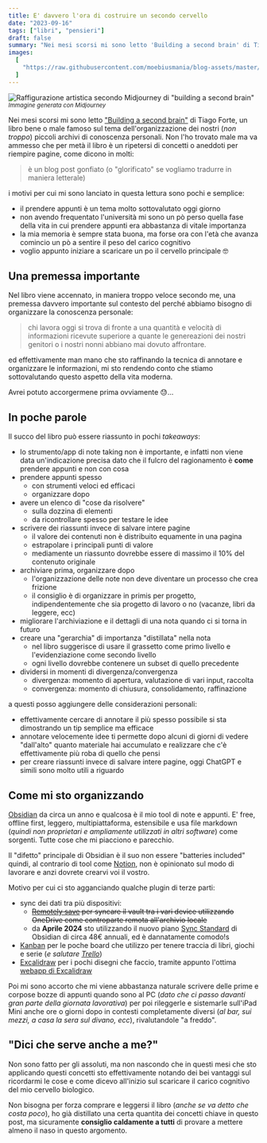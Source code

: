 ```yaml
---
title: E' davvero l'ora di costruire un secondo cervello
date: "2023-09-16"
tags: ["libri", "pensieri"]
draft: false
summary: "Nei mesi scorsi mi sono letto 'Building a second brain' di Tiago Forte , un libro bene o male famoso sul tema dell'organizzazione dei nostri (non troppo) piccoli archivi di conoscenza personali."
images:
  [
    "https://raw.githubusercontent.com/moebiusmania/blog-assets/master/images/2023/secondbrain.png",
  ]
---
```


![Raffigurazione artistica secondo Midjourney di "building a second brain"](https://cdn.midjourney.com/39b9d64d-ebd0-4187-aec6-8172435b4728/0_1.webp)
<small>_Immagine generata con Midjourney_</small>

Nei mesi scorsi mi sono letto ["Building a second brain"](https://www.buildingasecondbrain.com/) di Tiago Forte, un libro bene o male famoso sul tema dell'organizzazione dei nostri (_non troppo_) piccoli archivi di conoscenza personali. Non l'ho trovato male ma va ammesso che per metà il libro è un ripetersi di concetti o aneddoti per riempire pagine, come dicono in molti:

> è un blog post gonfiato (o "glorificato" se vogliamo tradurre in maniera letterale)

i motivi per cui mi sono lanciato in questa lettura sono pochi e semplice:

- il prendere appunti è un tema molto sottovalutato oggi giorno
- non avendo frequentato l'università mi sono un pò perso quella fase della vita in cui prendere appunti era abbastanza di vitale importanza
- la mia memoria è sempre stata buona, ma forse ora con l'età che avanza comincio un pò a sentire il peso del carico cognitivo
- voglio appunto iniziare a scaricare un po il cervello principale 🤓

## Una premessa importante

Nel libro viene accennato, in maniera troppo veloce secondo me, una premessa davvero importante sul contesto del perché abbiamo bisogno di organizzare la conoscenza personale:

> chi lavora oggi si trova di fronte a una quantità e velocità di informazioni ricevute superiore a quante le genereazioni dei nostri genitori o i nostri nonni abbiano mai dovuto affrontare.

ed effettivamente man mano che sto raffinando la tecnica di annotare e organizzare le informazioni, mi sto rendendo conto che stiamo sottovalutando questo aspetto della vita moderna.

Avrei potuto accorgermene prima ovviamente 😓...

## In poche parole

Il succo del libro può essere riassunto in pochi _takeaways_:

- lo strumento/app di note taking non è importante, e infatti non viene data un'indicazione precisa dato che il fulcro del ragionamento è **come** prendere appunti e non con cosa
- prendere appunti spesso
  - con strumenti veloci ed efficaci
  - organizzare dopo
- avere un elenco di "cose da risolvere"
  - sulla dozzina di elementi
  - da ricontrollare spesso per testare le idee
- scrivere dei riassunti invece di salvare intere pagine
  - il valore dei contenuti non è distribuito equamente in una pagina
  - estrapolare i principali punti di valore
  - mediamente un riassunto dovrebbe essere di massimo il 10% del contenuto originale
- archiviare prima, organizzare dopo
  - l'organizzazione delle note non deve diventare un processo che crea frizione
  - il consiglio è di organizzare in primis per progetto, indipendentemente che sia progetto di lavoro o no (vacanze, libri da leggere, ecc)
- migliorare l'archiviazione e il dettagli di una nota quando ci si torna in futuro
- creare una "gerarchia" di importanza "distillata" nella nota
  - nel libro suggerisce di usare il grassetto come primo livello e l'evidenziazione come secondo livello
  - ogni livello dovrebbe contenere un subset di quello precedente
- dividersi in momenti di divergenza/convergenza
  - divergenza: momento di apertura, valutazione di vari input, raccolta
  - convergenza: momento di chiusura, consolidamento, raffinazione

a questi posso aggiungere delle considerazioni personali:

- effettivamente cercare di annotare il più spesso possibile si sta dimostrando un tip semplice ma efficace
- annotare velocemente idee ti permette dopo alcuni di giorni di vedere "dall'alto" quanto materiale hai accumulato e realizzare che c'è effettivamente più roba di quello che pensi
- per creare riassunti invece di salvare intere pagine, oggi ChatGPT e simili sono molto utili a riguardo

## Come mi sto organizzando

[Obsidian](https://obsidian.md/) da circa un anno e qualcosa è il mio tool di note e appunti. E' free, offline first, leggero, multipiattaforma, estensibile e usa file markdown (_quindi non proprietari e ampliamente utilizzati in altri software_) come sorgenti. Tutte cose che mi piacciono e parecchio.

Il "difetto" principale di Obsidian è il suo non essere "batteries included" quindi, al contrario di tool come [Notion](https://www.notion.so/), non è opinionato sul modo di lavorare e anzi dovrete crearvi voi il vostro.

Motivo per cui ci sto agganciando qualche plugin di terze parti:

- sync dei dati tra più dispositivi:
  - ~~[Remotely save](https://github.com/remotely-save/remotely-save) per syncare il vault tra i vari device utilizzando OneDrive come controparte remota all'archivio locale~~
  - da **Aprile 2024** sto utilizzando il nuovo piano [Sync Standard](https://obsidian.md/sync) di Obsidian di circa 48€ annuali, ed è dannatamente comodo!s
- [Kanban](https://github.com/mgmeyers/obsidian-kanban) per le poche board che utilizzo per tenere traccia di libri, giochi e serie (_e salutare [Trello](https://trello.com/it)_)
- [Excalidraw](https://github.com/zsviczian/obsidian-excalidraw-plugin) per i pochi disegni che faccio, tramite appunto l'ottima [webapp di Excalidraw](https://excalidraw.com/)

Poi mi sono accorto che mi viene abbastanza naturale scrivere delle prime e corpose bozze di appunti quando sono al PC (_dato che ci passo davanti gran parte della giornata lavorativa_) per poi rileggerle e sistemarle sull'iPad Mini anche ore o giorni dopo in contesti completamente diversi (_al bar, sui mezzi, a casa la sera sul divano, ecc_), rivalutandole "a freddo".

## "Dici che serve anche a me?"

Non sono fatto per gli assoluti, ma non nascondo che in questi mesi che sto applicando questi concetti sto effettivamente notando dei bei vantaggi sul ricordarmi le cose e come dicevo all'inizio sul scaricare il carico cognitivo del mio cervello biologico.

Non bisogna per forza comprare e leggersi il libro (_anche se va detto che costa poco_), ho già distillato una certa quantita dei concetti chiave in questo post, ma sicuramente **consiglio caldamente a tutti** di provare a mettere almeno il naso in questo argomento.
